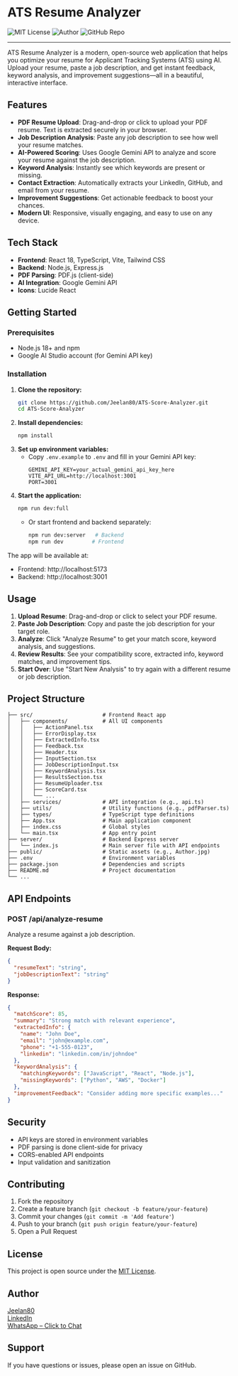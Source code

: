 # ATS Resume Analyzer

![MIT License](https://img.shields.io/badge/license-MIT-green)
![Author](https://img.shields.io/badge/author-Jeelan80-blue)
![GitHub Repo](https://img.shields.io/badge/repo-ATS--Score--Analyzer-blue?logo=github)

---

ATS Resume Analyzer is a modern, open-source web application that helps you optimize your resume for Applicant Tracking Systems (ATS) using AI. Upload your resume, paste a job description, and get instant feedback, keyword analysis, and improvement suggestions—all in a beautiful, interactive interface.

## Features

- **PDF Resume Upload**: Drag-and-drop or click to upload your PDF resume. Text is extracted securely in your browser.
- **Job Description Analysis**: Paste any job description to see how well your resume matches.
- **AI-Powered Scoring**: Uses Google Gemini API to analyze and score your resume against the job description.
- **Keyword Analysis**: Instantly see which keywords are present or missing.
- **Contact Extraction**: Automatically extracts your LinkedIn, GitHub, and email from your resume.
- **Improvement Suggestions**: Get actionable feedback to boost your chances.
- **Modern UI**: Responsive, visually engaging, and easy to use on any device.

## Tech Stack

- **Frontend**: React 18, TypeScript, Vite, Tailwind CSS
- **Backend**: Node.js, Express.js
- **PDF Parsing**: PDF.js (client-side)
- **AI Integration**: Google Gemini API
- **Icons**: Lucide React

## Getting Started

### Prerequisites
- Node.js 18+ and npm
- Google AI Studio account (for Gemini API key)

### Installation

1. **Clone the repository:**
   ```bash
   git clone https://github.com/Jeelan80/ATS-Score-Analyzer.git
   cd ATS-Score-Analyzer
   ```
2. **Install dependencies:**
   ```bash
   npm install
   ```
3. **Set up environment variables:**
   - Copy `.env.example` to `.env` and fill in your Gemini API key:
     ```env
     GEMINI_API_KEY=your_actual_gemini_api_key_here
     VITE_API_URL=http://localhost:3001
     PORT=3001
     ```
4. **Start the application:**
   ```bash
   npm run dev:full
   ```
   - Or start frontend and backend separately:
     ```bash
     npm run dev:server   # Backend
     npm run dev         # Frontend
     ```

The app will be available at:
- Frontend: http://localhost:5173
- Backend: http://localhost:3001

## Usage

1. **Upload Resume**: Drag-and-drop or click to select your PDF resume.
2. **Paste Job Description**: Copy and paste the job description for your target role.
3. **Analyze**: Click "Analyze Resume" to get your match score, keyword analysis, and suggestions.
4. **Review Results**: See your compatibility score, extracted info, keyword matches, and improvement tips.
5. **Start Over**: Use "Start New Analysis" to try again with a different resume or job description.

## Project Structure

```
├── src/                      # Frontend React app
│   ├── components/           # All UI components
│   │   ├── ActionPanel.tsx
│   │   ├── ErrorDisplay.tsx
│   │   ├── ExtractedInfo.tsx
│   │   ├── Feedback.tsx
│   │   ├── Header.tsx
│   │   ├── InputSection.tsx
│   │   ├── JobDescriptionInput.tsx
│   │   ├── KeywordAnalysis.tsx
│   │   ├── ResultsSection.tsx
│   │   ├── ResumeUploader.tsx
│   │   ├── ScoreCard.tsx
│   │   └── ...
│   ├── services/             # API integration (e.g., api.ts)
│   ├── utils/                # Utility functions (e.g., pdfParser.ts)
│   ├── types/                # TypeScript type definitions
│   ├── App.tsx               # Main application component
│   ├── index.css             # Global styles
│   └── main.tsx              # App entry point
├── server/                   # Backend Express server
│   └── index.js              # Main server file with API endpoints
├── public/                   # Static assets (e.g., Author.jpg)
├── .env                      # Environment variables
├── package.json              # Dependencies and scripts
├── README.md                 # Project documentation
└── ...
```

## API Endpoints

### POST /api/analyze-resume
Analyze a resume against a job description.

**Request Body:**
```json
{
  "resumeText": "string",
  "jobDescriptionText": "string"
}
```
**Response:**
```json
{
  "matchScore": 85,
  "summary": "Strong match with relevant experience",
  "extractedInfo": {
    "name": "John Doe",
    "email": "john@example.com",
    "phone": "+1-555-0123",
    "linkedin": "linkedin.com/in/johndoe"
  },
  "keywordAnalysis": {
    "matchingKeywords": ["JavaScript", "React", "Node.js"],
    "missingKeywords": ["Python", "AWS", "Docker"]
  },
  "improvementFeedback": "Consider adding more specific examples..."
}
```

## Security
- API keys are stored in environment variables
- PDF parsing is done client-side for privacy
- CORS-enabled API endpoints
- Input validation and sanitization

## Contributing

1. Fork the repository
2. Create a feature branch (`git checkout -b feature/your-feature`)
3. Commit your changes (`git commit -m 'Add feature'`)
4. Push to your branch (`git push origin feature/your-feature`)
5. Open a Pull Request

## License

This project is open source under the [MIT License](LICENSE).

## Author

[Jeelan80](https://github.com/Jeelan80)  
[LinkedIn](https://www.linkedin.com/in/jeelan80)  
[WhatsApp – Click to Chat](https://wa.me/8197973038)

## Support

If you have questions or issues, please open an issue on GitHub.